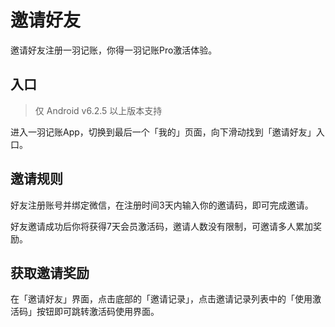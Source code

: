 # 邀请好友

邀请好友注册一羽记账，你得一羽记账Pro激活体验。

## 入口

> 仅 Android v6.2.5 以上版本支持

进入一羽记账App，切换到最后一个「我的」页面，向下滑动找到「邀请好友」入口。

## 邀请规则

好友注册账号并绑定微信，在注册时间3天内输入你的邀请码，即可完成邀请。

好友邀请成功后你将获得7天会员激活码，邀请人数没有限制，可邀请多人累加奖励。

## 获取邀请奖励

在「邀请好友」界面，点击底部的「邀请记录」，点击邀请记录列表中的「使用激活码」按钮即可跳转激活码使用界面。
